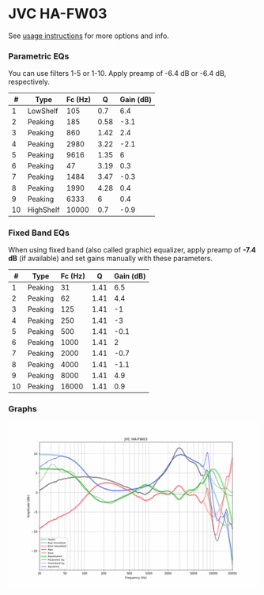 # JVC HA-FW03
See [usage instructions](https://github.com/jaakkopasanen/AutoEq#usage) for more options and info.

### Parametric EQs
You can use filters 1-5 or 1-10. Apply preamp of -6.4 dB or -6.4 dB, respectively.

|   # | Type      |   Fc (Hz) |    Q |   Gain (dB) |
|-----|-----------|-----------|------|-------------|
|   1 | LowShelf  |       105 | 0.7  |         6.4 |
|   2 | Peaking   |       185 | 0.58 |        -3.1 |
|   3 | Peaking   |       860 | 1.42 |         2.4 |
|   4 | Peaking   |      2980 | 3.22 |        -2.1 |
|   5 | Peaking   |      9616 | 1.35 |         6   |
|   6 | Peaking   |        47 | 3.19 |         0.3 |
|   7 | Peaking   |      1484 | 3.47 |        -0.3 |
|   8 | Peaking   |      1990 | 4.28 |         0.4 |
|   9 | Peaking   |      6333 | 6    |         0.4 |
|  10 | HighShelf |     10000 | 0.7  |        -0.9 |

### Fixed Band EQs
When using fixed band (also called graphic) equalizer, apply preamp of **-7.4 dB** (if available) and set gains manually with these parameters.

|   # | Type    |   Fc (Hz) |    Q |   Gain (dB) |
|-----|---------|-----------|------|-------------|
|   1 | Peaking |        31 | 1.41 |         6.5 |
|   2 | Peaking |        62 | 1.41 |         4.4 |
|   3 | Peaking |       125 | 1.41 |        -1   |
|   4 | Peaking |       250 | 1.41 |        -3   |
|   5 | Peaking |       500 | 1.41 |        -0.1 |
|   6 | Peaking |      1000 | 1.41 |         2   |
|   7 | Peaking |      2000 | 1.41 |        -0.7 |
|   8 | Peaking |      4000 | 1.41 |        -1.1 |
|   9 | Peaking |      8000 | 1.41 |         4.9 |
|  10 | Peaking |     16000 | 1.41 |         0.9 |

### Graphs
![](./JVC%20HA-FW03.png)
